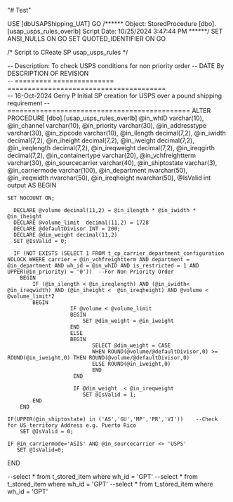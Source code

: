 "# Test" 

USE [dbUSAPShipping_UAT]
GO
/****** Object:  StoredProcedure [dbo].[usap_usps_rules_overlb]    Script Date: 10/25/2024 3:47:44 PM ******/
SET ANSI_NULLS ON
GO
SET QUOTED_IDENTIFIER ON
GO


/* Script to CReate SP usap_usps_rules */


-- Description:	To check USPS conditions for non priority order
-- DATE         By					DESCRIPTION OF REVISION             
-- =========    ===============		=======================================   
-- 16-Oct-2024  Gerry P				Initial SP creation for USPS over a pound shipping requirement 
-- =============================================
ALTER   PROCEDURE [dbo].[usap_usps_rules_overlb]
@in_whID varchar(10),
@in_channel varchar(10),
@in_priority varchar(30),
@in_addresstype varchar(30),
@in_zipcode varchar(10),
@in_ilength decimal(7,2), 
@in_iwidth decimal(7,2), 
@in_iheight	decimal(7,2), 
@in_iweight decimal(7,2),
@in_ireqlength decimal(7,2), 
@in_ireqweight decimal(7,2),
@in_ireqgirth decimal(7,2), 
@in_containertype varchar(20),
@in_vchfreightterm varchar(30),
@in_sourcecarrier varchar(40),
@in_shiptostate varchar(3),
@in_carriermode varchar(100),
@in_department nvarchar(50), 
@in_ireqwidth nvarchar(50), 
@in_ireqheight nvarchar(50), 
@IsValid int output
AS
BEGIN
	
 	SET NOCOUNT ON;

      DECLARE @volume decimal(11,2) = @in_ilength * @in_iwidth * @in_iheight     
      DECLARE @volume_limit  decimal(11,2) = 1728
	  DECLARE @defaultDivisor INT = 200;
	  DECLARE @dim_weight decimal(11,2)	  
	  SET @IsValid = 0;

  	  IF (NOT EXISTS (SELECT 1 FROM t_cp_carrier_department_configuration NOLOCK WHERE carrier = @in_vchfreightterm AND department = @in_department AND wh_id = @in_whID AND is_restricted = 1 AND	 UPPER(@in_priority) = '0'))  --For Non Priority Order
		BEGIN 	 		 		 
			IF (@in_ilength < @in_ireqlength) AND (@in_iwidth<  @in_ireqwidth) AND (@in_iheight <  @in_ireqheight) AND @volume < @volume_limit*2   
			BEGIN
						IF @volume < @volume_limit
						BEGIN
							SET @dim_weight = @in_iweight	
						END
						ELSE
						BEGIN							
							   SELECT @dim_weight = CASE 
							   WHEN ROUND(@volume/@defaultDivisor,0) >= ROUND(@in_iweight,0) THEN ROUND(@volume/@defaultDivisor,0) 
							   ELSE ROUND(@in_iweight,0)
							   END
						 END

						 IF @dim_weight  < @in_ireqweight
							SET @IsValid = 1;
			END
		END			 
		
	IF(UPPER(@in_shiptostate) in ('AS','GU','MP','PR','VI')) 	--Check for US territory Address e.g. Puerto Rico	
		SET @IsValid = 0;	

	IF @in_carriermode='ASIS' AND @in_sourcecarrier <> 'USPS'
	   SET @IsValid=0;  
 
 END 


--select * from t_stored_item where wh_id = 'GPT'
--select * from t_stored_item where wh_id = 'GPT'
--select * from t_stored_item where wh_id = 'GPT'
